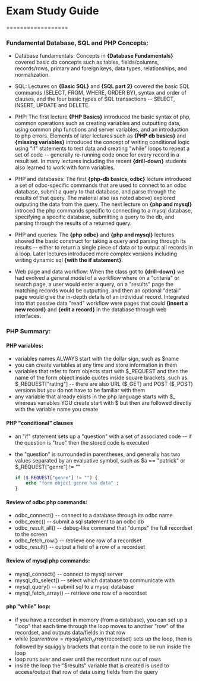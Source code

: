 # Exam Study Guide
==================

### Fundamental Database, SQL and PHP Concepts:

* Database fundamentals: Concepts in __{Database Fundamentals}__ covered basic db concepts such as tables, fields/columns, records/rows, primary and foreign keys, data types, relationships, and normalization. 
 
* SQL: Lectures on __{Basic SQL}__ and __{SQL part 2}__ covered the basic SQL commands (SELECT, FROM, WHERE, ORDER BY), syntax and order of clauses, and the four basic types of SQL transactions -- SELECT, INSERT, UPDATE and DELETE. 
 
* PHP: The first lecture __{PHP Basics}__ introduced the basic syntax of php, common operations such as creating variables and outputting data, using common php functions and server variables, and an introduction to php errors. Elements of later lectures such as __{PHP db basics}__ and __{missing variables}__ introduced the concept of writing conditional logic using "if" statements to test data and creating "while" loops to repeat a set of code -- generally re-running code once for every record in a result set. In many lectures including the recent __{drill-down}__ students also learned to work with form variables. 
 
* PHP and databases: The first __{php-db basics, odbc}__ lecture introduced a set of odbc-specific commands that are used to connect to an odbc database, submit a query to that database, and parse through the results of that query. The material also (as noted above) explored outputing the data from the query. The next lecture on __{php and mysql}__ introced the php commands specific to connecting to a mysql database, specifying a specific database, submitting a query to the db, and parsing through the results of a returned query. 
 
* PHP and queries: The __{php odbc}__ and __{php and mysql}__ lectures showed the basic construct for taking a query and parsing through its results -- either to return a single piece of data or to output all records in a loop. Later lectures introduced more complex versions including writing dynamic sql __{with the if statement}__. 
 
* Web page and data workflow: When the class got to __{drill-down}__ we had evolved a general model of a workflow where on a "criteria" or search page, a user would enter a query, on a "results" page the matching records would be outputting, and then an optional "detail" page would give the in-depth details of an individual record. Integrated into that passive data "read" workflow were pages that could __{insert a new record}__ and __{edit a record}__ in the database through web interfaces.
 
 
### PHP Summary:

#### PHP variables:

* variables names ALWAYS start with the dollar sign, such as $name
* you can create variables at any time and store information in them
* variables that refer to form objects start with $_REQUEST and then the name of the form object inside quotes inside square brackets, such as $_REQUEST["rating"] -- there are also URL ($_GET) and POST ($_POST) versions but you do not have to be familiar with them
* any variable that already exists in the php language starts with $_ whereas variables YOU create start with $ but then are followed directly with the variable name you create
 
#### PHP "conditional" clauses

* an "if" statement sets up a "question" with a set of associated code -- if the question is "true" then the stored code is executed
* the "question" is surrounded in parentheses, and generally has two values separated by an evaluative symbol, such as $a == "patrick" or $_REQUEST["genre"] != ""

	```php
	if ($_REQUEST["genre"] != "") { 
		echo "form object genre has data" ; 
	}
	```

#### Review of odbc php commands:
* odbc_connect() -- connect to a database through its odbc name
* odbc_exec() -- submit a sql statement to an odbc db
* odbc_result_all() -- debug-like command that "dumps" the full recordset to the screen
* odbc_fetch_row() -- retrieve one row of a recordset
* odbc_result() -- output a field of a row of a recordset


#### Review of mysql php commands:
* mysql_connect() -- connect to mysql server
* mysql_db_select() -- select which database to communicate with
* mysql_query() -- submit sql to a mysql database
* mysql_fetch_array() -- retrieve one row of a recordset

 
#### php "while" loop:
* if you have a recordset in memory (from a database), you can set up a "loop" that each time through the loop moves to another "row" of the recordset, and outputs data/fields in that row
* while ($currentrow = mysql_fetch_array($recordset) sets up the loop, then is followed by squiggly brackets that contain the code to be run inside the loop
* loop runs over and over until the recordset runs out of rows
* inside the loop the "$results" variable that is created is used to access/output that row of data using fields from the query
 
